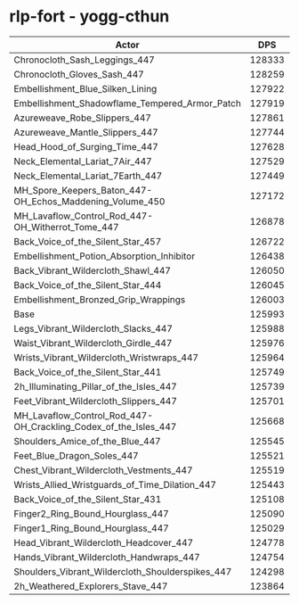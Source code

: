 # rlp-fort - yogg-cthun
| Actor | DPS | Increase |
|---|:---:|:---:|
|Chronocloth_Sash_Leggings_447|128333|1.86%|
|Chronocloth_Gloves_Sash_447|128259|1.80%|
|Embellishment_Blue_Silken_Lining|127922|1.53%|
|Embellishment_Shadowflame_Tempered_Armor_Patch|127919|1.53%|
|Azureweave_Robe_Slippers_447|127861|1.48%|
|Azureweave_Mantle_Slippers_447|127744|1.39%|
|Head_Hood_of_Surging_Time_447|127628|1.30%|
|Neck_Elemental_Lariat_7Air_447|127529|1.22%|
|Neck_Elemental_Lariat_7Earth_447|127449|1.16%|
|MH_Spore_Keepers_Baton_447-OH_Echos_Maddening_Volume_450|127172|0.94%|
|MH_Lavaflow_Control_Rod_447-OH_Witherrot_Tome_447|126878|0.70%|
|Back_Voice_of_the_Silent_Star_457|126722|0.58%|
|Embellishment_Potion_Absorption_Inhibitor|126438|0.35%|
|Back_Vibrant_Wildercloth_Shawl_447|126050|0.05%|
|Back_Voice_of_the_Silent_Star_444|126045|0.04%|
|Embellishment_Bronzed_Grip_Wrappings|126003|0.01%|
|Base|125993|0.00%|
|Legs_Vibrant_Wildercloth_Slacks_447|125988|0.00%|
|Waist_Vibrant_Wildercloth_Girdle_447|125976|-0.01%|
|Wrists_Vibrant_Wildercloth_Wristwraps_447|125964|-0.02%|
|Back_Voice_of_the_Silent_Star_441|125749|-0.19%|
|2h_Illuminating_Pillar_of_the_Isles_447|125739|-0.20%|
|Feet_Vibrant_Wildercloth_Slippers_447|125701|-0.23%|
|MH_Lavaflow_Control_Rod_447-OH_Crackling_Codex_of_the_Isles_447|125668|-0.26%|
|Shoulders_Amice_of_the_Blue_447|125545|-0.36%|
|Feet_Blue_Dragon_Soles_447|125521|-0.37%|
|Chest_Vibrant_Wildercloth_Vestments_447|125519|-0.38%|
|Wrists_Allied_Wristguards_of_Time_Dilation_447|125443|-0.44%|
|Back_Voice_of_the_Silent_Star_431|125108|-0.70%|
|Finger2_Ring_Bound_Hourglass_447|125090|-0.72%|
|Finger1_Ring_Bound_Hourglass_447|125029|-0.77%|
|Head_Vibrant_Wildercloth_Headcover_447|124778|-0.96%|
|Hands_Vibrant_Wildercloth_Handwraps_447|124754|-0.98%|
|Shoulders_Vibrant_Wildercloth_Shoulderspikes_447|124298|-1.35%|
|2h_Weathered_Explorers_Stave_447|123864|-1.69%|

